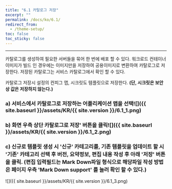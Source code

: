 ```yaml
---
title: "6.1 카탈로그 저장"
excerpt: ""
permalink: /docs/ko/6.1/
redirect_from:
  - /theme-setup/
toc: false
toc_sticky: false
---
```


---
카탈로그를 생성하여 필요한 서버들을 묶어 한 번에 배포 할 수 있다. 워크로드 컨테이너 이미지가 빌드 인 경우에는 이미지만을 저장하여 공용이미지로 변환하여 카탈로그로 저장한다. 저장된 카탈로그는 서비스 카탈로그에서 확인 할 수 있다.

카탈로그 저장시 설정의 컨피그 맵, 시크릿도 템플릿으로 저장한다. **\(단, 시크릿은 보안상 값은 저장하지 않는다.\)**

### a\) 서비스에서 카탈로그로 저장하는 어플리케이션 맵을 선택![]({{ site.baseurl }}/assets/KR/{{ site.version }}/6.1_1.png)

### b\) 화면 우측 상단 카탈로그로 저장' 버튼을 클릭![]({{ site.baseurl }}/assets/KR/{{ site.version }}/6.1_2.png)

### c\) 신규로 템플릿 생성 시 '신규' 카테고리를, 기존 템플릿을 업데이트 할 시 '기존' 카테고리 선택 후 버전, 요약정보, 편집 내용 작성 후 아래 '저장' 버튼을 클릭. \(편집 입력필드는 Mark Down파일 형식으로 해당파일 작성 방법은 페이지 우측 'Mark Down support' 를 눌러 확인 할 수 있다.\)
![]({{ site.baseurl }}/assets/KR/{{ site.version }}/6.1_3.png)
